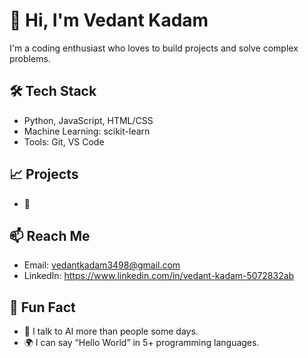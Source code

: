 # 👋 Hi, I'm Vedant Kadam
I'm a coding enthusiast who loves to build projects and solve complex problems.

## 🛠️ Tech Stack
- Python, JavaScript, HTML/CSS
- Machine Learning: scikit-learn
- Tools: Git,  VS Code

## 📈 Projects
- 🔮 

## 📫 Reach Me
- Email: vedantkadam3498@gmail.com
- LinkedIn: https://www.linkedin.com/in/vedant-kadam-5072832ab

## 🎉 Fun Fact
-  🧠 I talk to AI more than people some days.
- 🌍 I can say “Hello World” in 5+ programming languages.

<!---
vedant3642/vedant3642 is a ✨ special ✨ repository because its `README.md` (this file) appears on your GitHub profile.
You can click the Preview link to take a look at your changes.
--->
